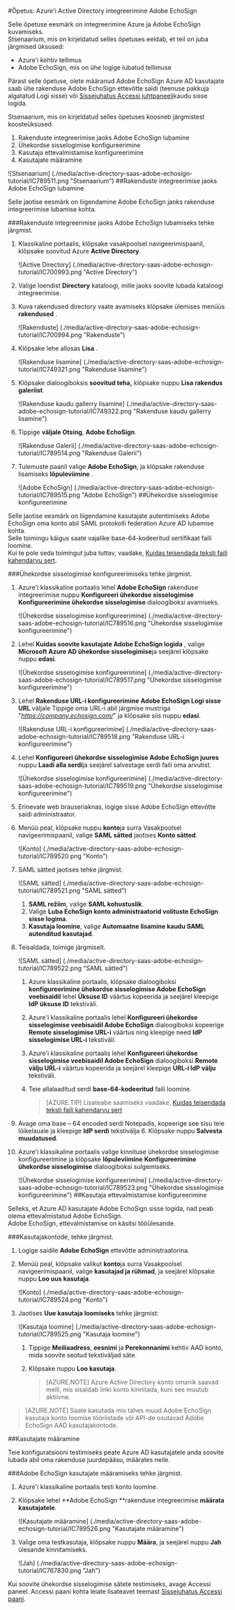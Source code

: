 <properties 
    pageTitle="Õpetus: Azure'i Active Directory integreerimine Adobe EchoSign | Microsoft Azure'i" 
    description="Saate teada, kuidas kasutada Adobe EchoSign Azure Active Directory lubada ühekordse sisselogimise, automatiseeritud ettevalmistamine ja muud!" 
    services="active-directory" 
    authors="jeevansd"  
    documentationCenter="na" 
    manager="femila"/>
<tags 
    ms.service="active-directory" 
    ms.devlang="na" 
    ms.topic="article" 
    ms.tgt_pltfrm="na" 
    ms.workload="identity" 
    ms.date="09/29/2016" 
    ms.author="jeedes" />

#<a name="tutorial-azure-active-directory-integration-with-adobe-echosign"></a>Õpetus: Azure'i Active Directory integreerimine Adobe EchoSign

Selle õpetuse eesmärk on integreerimine Azure ja Adobe EchoSign kuvamiseks.  
Stsenaarium, mis on kirjeldatud selles õpetuses eeldab, et teil on juba järgmised üksused:

-   Azure'i kehtiv tellimus
-   Adobe EchoSign, mis on ühe logige lubatud tellimuse

Pärast selle õpetuse, olete määranud Adobe EchoSign Azure AD kasutajate saab ühe rakenduse Adobe EchoSign ettevõtte saidi (teenuse pakkuja algatatud Logi sisse) või [Sissejuhatus Accessi juhtpaneeli](active-directory-saas-access-panel-introduction.md)kaudu sisse logida.

Stsenaarium, mis on kirjeldatud selles õpetuses koosneb järgmistest koosteüksused.

1.  Rakenduste integreerimise jaoks Adobe EchoSign lubamine
2.  Ühekordse sisselogimise konfigureerimine
3.  Kasutaja ettevalmistamise konfigureerimine
4.  Kasutajate määramine

![Stsenaarium] (./media/active-directory-saas-adobe-echosign-tutorial/IC789511.png "Stsenaarium")
##<a name="enabling-the-application-integration-for-adobe-echosign"></a>Rakenduste integreerimise jaoks Adobe EchoSign lubamine

Selle jaotise eesmärk on liigendamine Adobe EchoSign jaoks rakenduse integreerimise lubamise kohta.

###<a name="to-enable-the-application-integration-for-adobe-echosign-perform-the-following-steps"></a>Rakenduste integreerimise jaoks Adobe EchoSign lubamiseks tehke järgmist.

1.  Klassikaline portaalis, klõpsake vasakpoolsel navigeerimispaanil, klõpsake soovitud Azure **Active Directory**.

    ![Active Directory] (./media/active-directory-saas-adobe-echosign-tutorial/IC700993.png "Active Directory")

2.  Valige loendist **Directory** kataloogi, mille jaoks soovite lubada kataloogi integreerimise.

3.  Kuva rakendused directory vaate avamiseks klõpsake ülemises menüüs **rakendused** .

    ![Rakenduste] (./media/active-directory-saas-adobe-echosign-tutorial/IC700994.png "Rakenduste")

4.  Klõpsake lehe allosas **Lisa** .

    ![Rakenduse lisamine] (./media/active-directory-saas-adobe-echosign-tutorial/IC749321.png "Rakenduse lisamine")

5.  Klõpsake dialoogiboksis **soovitud teha,** klõpsake nuppu **Lisa rakendus galeriist**.

    ![Rakenduse kaudu gallerry lisamine] (./media/active-directory-saas-adobe-echosign-tutorial/IC749322.png "Rakenduse kaudu gallerry lisamine")

6.  Tippige **väljale Otsing**, **Adobe EchoSign**.

    ![Rakenduse Galerii] (./media/active-directory-saas-adobe-echosign-tutorial/IC789514.png "Rakenduse Galerii")

7.  Tulemuste paanil valige **Adobe EchoSign**, ja klõpsake rakenduse lisamiseks **lõpuleviimine** .

    ![Adobe EchoSign] (./media/active-directory-saas-adobe-echosign-tutorial/IC789515.png "Adobe EchoSign")
##<a name="configuring-single-sign-on"></a>Ühekordse sisselogimise konfigureerimine

Selle jaotise eesmärk on liigendamine kasutajate autentimiseks Adobe EchoSign oma konto abil SAML protokolli federation Azure AD lubamise kohta.  
Selle toimingu käigus saate vajalike base-64-kodeeritud sertifikaat faili loomine.  
Kui te pole seda toimingut juba tuttav, vaadake, [Kuidas teisendada teksti faili kahendarvu sert](http://youtu.be/PlgrzUZ-Y1o).

###<a name="to-configure-single-sign-on-perform-the-following-steps"></a>Ühekordse sisselogimise konfigureerimiseks tehke järgmist.

1.  Azure'i klassikaline portaalis lehel **Adobe EchoSign** rakenduse integreerimise nuppu **Konfigureeri ühekordse sisselogimise** **Konfigureerimine ühekordse sisselogimise** dialoogiboksi avamiseks.

    ![Ühekordse sisselogimise konfigureerimine] (./media/active-directory-saas-adobe-echosign-tutorial/IC789516.png "Ühekordse sisselogimise konfigureerimine")

2.  Lehel **Kuidas soovite kasutajate Adobe EchoSign logida** , valige **Microsoft Azure AD ühekordse sisselogimise**ja seejärel klõpsake nuppu **edasi**.

    ![Ühekordse sisselogimise konfigureerimine] (./media/active-directory-saas-adobe-echosign-tutorial/IC789517.png "Ühekordse sisselogimise konfigureerimine")

3.  Lehel **Rakenduse URL-i konfigureerimine** **Adobe EchoSign Logi sisse URL** väljale Tippige oma URL-i abil järgmise mustriga "*https://company.echosign.com/*" ja klõpsake siis nuppu **edasi**.

    ![Rakenduse URL-i konfigureerimine] (./media/active-directory-saas-adobe-echosign-tutorial/IC789518.png "Rakenduse URL-i konfigureerimine")

4.  Lehel **Konfigureeri ühekordse sisselogimise Adobe EchoSign juures** nuppu **Laadi alla serdi**ja seejärel salvestage serdi faili oma arvutist.

    ![Ühekordse sisselogimise konfigureerimine] (./media/active-directory-saas-adobe-echosign-tutorial/IC789519.png "Ühekordse sisselogimise konfigureerimine")

5.  Erinevate web brauseriaknas, logige sisse Adobe EchoSign ettevõtte saidi administraator.

6.  Menüü peal, klõpsake nuppu **konto**ja surra Vasakpoolsel navigeerimispaanil, valige **SAML sätted** jaotises **Konto sätted**.

    ![Konto] (./media/active-directory-saas-adobe-echosign-tutorial/IC789520.png "Konto")

7.  SAML sätted jaotises tehke järgmist.

    ![SAML sätted] (./media/active-directory-saas-adobe-echosign-tutorial/IC789521.png "SAML sätted")

    1.  **SAML režiim**, valige **SAML kohustuslik**.
    2.  Valige **Luba EchoSign konto administraatorid volituste EchoSign sisse logima**.
    3.  **Kasutaja loomine**, valige **Automaatne lisamine kaudu SAML autenditud kasutajad**.

8.  Teisaldada, toimige järgmiselt.

    ![SAML sätted] (./media/active-directory-saas-adobe-echosign-tutorial/IC789522.png "SAML sätted")

    1.  Azure klassikaline portaalis, klõpsake dialoogiboksi **konfigureerimine ühekordse sisselogimise Adobe EchoSign veebisaidil** lehel **Üksuse ID** väärtus kopeerida ja seejärel kleepige **IdP üksuse ID** tekstiväli.
    2.  Azure'i klassikaline portaalis lehel **Konfigureeri ühekordse sisselogimise veebisaidil Adobe EchoSign** dialoogiboksi kopeerige **Remote sisselogimise URL-i** väärtus ning kleepige need **IdP sisselogimise URL-i** tekstiväli.
    3.  Azure'i klassikaline portaalis lehel **Konfigureeri ühekordse sisselogimise veebisaidil Adobe EchoSign** dialoogiboksi **Remote välju URL-i** väärtus kopeerida ja seejärel kleepige **URL-i IdP välju** tekstiväli.
    4.  Teie allalaaditud serdi **base-64-kodeeritud** faili loomine.  

        >[AZURE.TIP] Lisateabe saamiseks vaadake, [Kuidas teisendada teksti faili kahendarvu sert](http://youtu.be/PlgrzUZ-Y1o) 
 5.  Avage oma base – 64 encoded serdi Notepadis, kopeerige see sisu teie lõikelauale ja kleepige **IdP serdi** tekstivälja 6.  Klõpsake nuppu **Salvesta muudatused**.

9.  Azure'i klassikaline portaalis valige kinnituse ühekordse sisselogimise konfigureerimine ja klõpsake **lõpuleviimine** **Konfigureerimine ühekordse sisselogimise** dialoogiboksi sulgemiseks.

    ![Ühekordse sisselogimise konfigureerimine] (./media/active-directory-saas-adobe-echosign-tutorial/IC789523.png "Ühekordse sisselogimise konfigureerimine")
##<a name="configuring-user-provisioning"></a>Kasutaja ettevalmistamise konfigureerimine

Selleks, et Azure AD kasutajate Adobe EchoSign sisse logida, nad peab olema ettevalmistatud Adobe EchoSign.  
Adobe EchoSign, ettevalmistamise on käsitsi tööülesande.

###<a name="to-provision-a-user-accounts-perform-the-following-steps"></a>Kasutajakontode, tehke järgmist.

1.  Logige saidile **Adobe EchoSign** ettevõtte administraatorina.

2.  Menüü peal, klõpsake valikut **konto**ja surra Vasakpoolsel navigeerimispaanil, valige **kasutajad ja rühmad**, ja seejärel klõpsake nuppu **Loo uus kasutaja**.

    ![Konto] (./media/active-directory-saas-adobe-echosign-tutorial/IC789524.png "Konto")

3.  Jaotises **Uue kasutaja loomiseks** tehke järgmist:

    ![Kasutaja loomine] (./media/active-directory-saas-adobe-echosign-tutorial/IC789525.png "Kasutaja loomine")

    1.  Tippige **Meiliaadress**, **eesnimi** ja **Perekonnanimi** kehtiv AAD konto, mida soovite seotud tekstiväljad säte.
    2.  Klõpsake nuppu **Loo kasutaja**.

        >[AZURE.NOTE] Azure Active Directory konto omanik saavad meili, mis sisaldab linki konto kinnitada, kuni see muutub aktiivne.

>[AZURE.NOTE] Saate kasutada mis tahes muud Adobe EchoSign kasutaja konto loomise tööriistade või API-de osutavad Adobe EchoSign AAD kasutajakontode.

##<a name="assigning-users"></a>Kasutajate määramine

Teie konfiguratsiooni testimiseks peate Azure AD kasutajatele anda soovite lubada abil oma rakenduse juurdepääsu, määrates neile.

###<a name="to-assign-users-to-adobe-echosign-perform-the-following-steps"></a>Adobe EchoSign kasutajate määramiseks tehke järgmist.

1.  Azure'i klassikaline portaalis testi konto loomine.

2.  Klõpsake lehel **Adobe EchoSign **rakenduse integreerimise **määrata kasutajatele**.

    ![Kasutajate määramine] (./media/active-directory-saas-adobe-echosign-tutorial/IC789526.png "Kasutajate määramine")

3.  Valige oma testkasutaja, klõpsake nuppu **Määra**, ja seejärel nuppu **Jah** ülesande kinnitamiseks.

    ![Jah] (./media/active-directory-saas-adobe-echosign-tutorial/IC767830.png "Jah")

Kui soovite ühekordse sisselogimise sätete testimiseks, avage Accessi paneel. Accessi paani kohta leiate lisateavet teemast [Sissejuhatus Accessi paani](active-directory-saas-access-panel-introduction.md).
